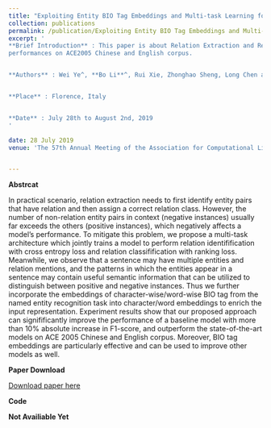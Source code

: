 ```yaml
---
title: "Exploiting Entity BIO Tag Embeddings and Multi-task Learning for Relation Extraction with Imbalanced Data"
collection: publications
permalink: /publication/Exploiting Entity BIO Tag Embeddings and Multi-task Learning for Relation Extraction with Imbalanced Data
excerpt: '
**Brief Introduction** : This paper is about Relation Extraction and Relation Identification and accepted by ACL2019. In this paper, we use tag embeddings and improved multi-task learning to obtain the state-of-the-art 
performances on ACE2005 Chinese and English corpus. 


**Authors** : Wei Ye^, **Bo Li**^, Rui Xie, Zhonghao Sheng, Long Chen and Shikun Zhang. (^indicates equal contribution)


**Place** : Florence, Italy


**Date** : July 28th to August 2nd, 2019
'

date: 28 July 2019
venue: 'The 57th Annual Meeting of the Association for Computational Linguistics (ACL2019)'


---
```

**Abstrcat**

In practical scenario, relation extraction needs to first identify entity pairs that have relation and then assign a correct relation class. 
However, the number of non-relation entity pairs in context (negative instances) usually far exceeds the others (positive instances), which negatively 
affects a model’s performance. To mitigate this problem, we propose a multi-task architecture which jointly trains a model to perform relation identifification 
with cross entropy loss and relation classifification with ranking loss. Meanwhile, we observe that a sentence may have multiple entities and relation mentions, 
and the patterns in which the entities appear in a sentence may contain useful semantic information that can be utilized to distinguish between positive and negative 
instances. Thus we further incorporate the embeddings of character-wise/word-wise BIO tag from the named entity recognition task into character/word embeddings to 
enrich the input representation. Experiment results show that our proposed approach can signifificantly improve the performance of a baseline model with more than 10% 
absolute increase in F1-score, and outperform the state-of-the-art models on ACE 2005 Chinese and English corpus. Moreover, BIO tag embeddings are particularly 
effective and can be used to improve other models as well. 


**Paper Download**


[Download paper here](http://deepblue666.github.io/files/Exploiting_Entity_BIO_Tag_Embeddings_and_Multi_task_Learning_for_Relation_Extraction_with_Imbalanced_Data.pdf) 


**Code**


**Not Availiable Yet**